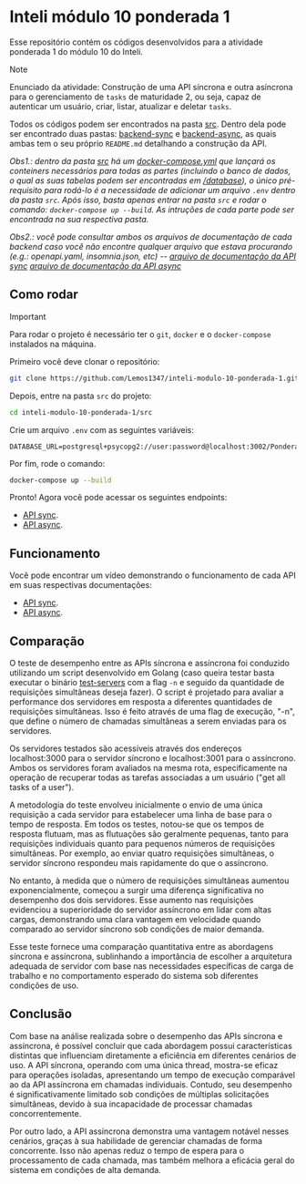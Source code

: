 # Inteli módulo 10 ponderada 1

Esse repositório contém os códigos desenvolvidos para a atividade ponderada 1 do módulo 10 do Inteli.

> [!NOTE]
> Enunciado da atividade: Construção de uma API síncrona e outra asíncrona para o gerenciamento de `tasks` de maturidade 2, ou seja, capaz de autenticar um usuário, criar, listar, atualizar e deletar `tasks`.

Todos os códigos podem ser encontrados na pasta [src](./src). Dentro dela pode ser encontrado duas pastas: [backend-sync](./src/backend-sync/) e [backend-async](./src/backend-async/), as quais ambas tem o seu próprio `README.md` detalhando a construção da API.

_Obs1.: dentro da pasta [src](./src) há um [docker-compose.yml](./src/docker-compose.yml) que lançará os conteiners necessários para todas as partes (incluindo o banco de dados, o qual as suas tabelas podem ser encontradas em [/database](./src/database/)), o único pré-requisito para rodá-lo é a necessidade de adicionar um arquivo `.env` dentro da pasta `src`. Após isso, basta apenas entrar na pasta `src` e rodar o comando: `docker-compose up --build`. As intruções de cada parte pode ser encontrada na sua respectiva pasta._

_Obs2.: você pode consultar ambos os arquivos de documentação de cada backend caso você não encontre qualquer arquivo que estava procurando (e.g.: openapi.yaml, insomnia.json, etc) -- [arquivo de documentação da API sync](./src/backend-sync/README.md) [arquivo de documentação da API async](./src/backend-async/README.md)_

## Como rodar

> [!IMPORTANT]
> Para rodar o projeto é necessário ter o `git`, `docker` e o `docker-compose` instalados na máquina.

Primeiro você deve clonar o repositório:

```bash
git clone https://github.com/Lemos1347/inteli-modulo-10-ponderada-1.git
```

Depois, entre na pasta `src` do projeto:

```bash
cd inteli-modulo-10-ponderada-1/src
```

Crie um arquivo `.env` com as seguintes variáveis:

```env
DATABASE_URL=postgresql+psycopg2://user:password@localhost:3002/Ponderada1M10
```

Por fim, rode o comando:

```bash
docker-compose up --build
```

Pronto! Agora você pode acessar os seguintes endpoints:

- [API sync](http://localhost:3000/docs).
- [API async](http://localhost:3001/docs).

## Funcionamento

Você pode encontrar um vídeo demonstrando o funcionamento de cada API em suas respectivas documentações:

- [API sync](./src/backend-sync/README.md).
- [API async](./src/backend-async/README.md).

## Comparação

O teste de desempenho entre as APIs síncrona e assíncrona foi conduzido utilizando um script desenvolvido em Golang (caso queira testar basta executar o binário [test-servers](./src/test/test-servers) com a flag `-n` e seguido da quantidade de requisições simultâneas deseja fazer). O script é projetado para avaliar a performance dos servidores em resposta a diferentes quantidades de requisições simultâneas. Isso é feito através de uma flag de execução, "-n", que define o número de chamadas simultâneas a serem enviadas para os servidores.

Os servidores testados são acessíveis através dos endereços localhost:3000 para o servidor síncrono e localhost:3001 para o assíncrono. Ambos os servidores foram avaliados na mesma rota, especificamente na operação de recuperar todas as tarefas associadas a um usuário ("get all tasks of a user").

A metodologia do teste envolveu inicialmente o envio de uma única requisição a cada servidor para estabelecer uma linha de base para o tempo de resposta. Em todos os testes, notou-se que os tempos de resposta flutuam, mas as flutuações são geralmente pequenas, tanto para requisições individuais quanto para pequenos números de requisições simultâneas. Por exemplo, ao enviar quatro requisições simultâneas, o servidor síncrono respondeu mais rapidamente do que o assíncrono.

No entanto, à medida que o número de requisições simultâneas aumentou exponencialmente, começou a surgir uma diferença significativa no desempenho dos dois servidores. Esse aumento nas requisições evidenciou a superioridade do servidor assíncrono em lidar com altas cargas, demonstrando uma clara vantagem em velocidade quando comparado ao servidor síncrono sob condições de maior demanda.

Esse teste fornece uma comparação quantitativa entre as abordagens síncrona e assíncrona, sublinhando a importância de escolher a arquitetura adequada de servidor com base nas necessidades específicas de carga de trabalho e no comportamento esperado do sistema sob diferentes condições de uso.

## Conclusão

Com base na análise realizada sobre o desempenho das APIs síncrona e assíncrona, é possível concluir que cada abordagem possui características distintas que influenciam diretamente a eficiência em diferentes cenários de uso. A API síncrona, operando com uma única thread, mostra-se eficaz para operações isoladas, apresentando um tempo de execução comparável ao da API assíncrona em chamadas individuais. Contudo, seu desempenho é significativamente limitado sob condições de múltiplas solicitações simultâneas, devido à sua incapacidade de processar chamadas concorrentemente.

Por outro lado, a API assíncrona demonstra uma vantagem notável nesses cenários, graças à sua habilidade de gerenciar chamadas de forma concorrente. Isso não apenas reduz o tempo de espera para o processamento de cada chamada, mas também melhora a eficácia geral do sistema em condições de alta demanda.
